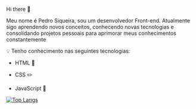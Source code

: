  Hi there :speech_balloon:

Meu nome é Pedro Siqueira, sou um desenvolvedor Front-end. Atualmente sigo aprendendo novos conceitos, conhecendo novas tecnologias e consolidando projetos pessoais para aprimorar meus conhecimentos constantemente

:bulb: Tenho conhecimento nas seguintes tecnologias:

- HTML :open_file_folder:

- CSS :pencil2:

- JavaScript :triangular_ruler:


[![Top Langs](https://github-readme-stats.vercel.app/api/top-langs/?username=pesiqueiraa&layout=pie)](https://github.com/anuraghazra/github-readme-stats)
